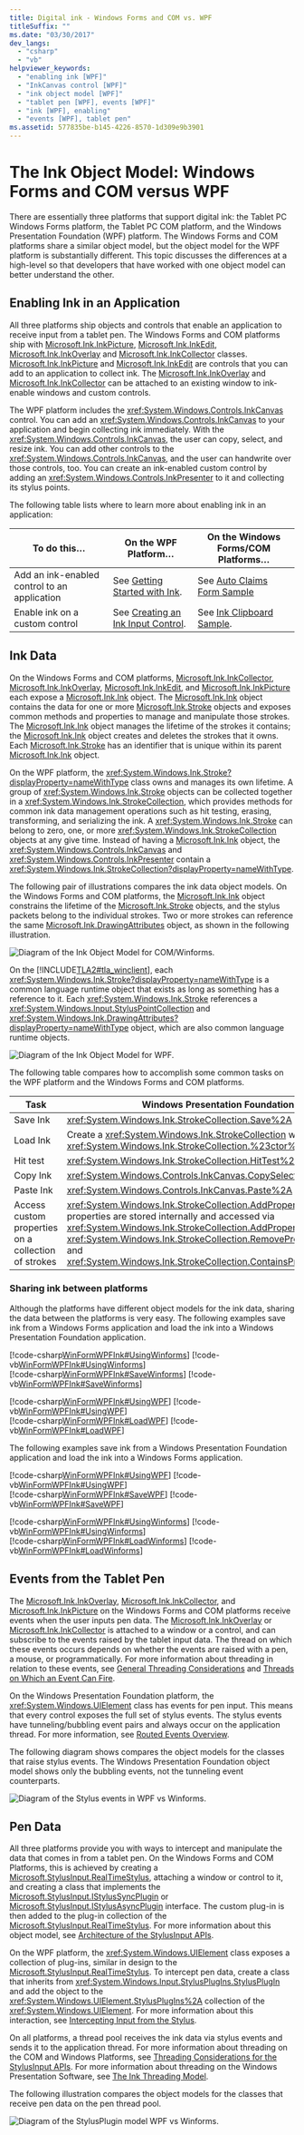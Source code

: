 ```yaml
---
title: Digital ink - Windows Forms and COM vs. WPF
titleSuffix: ""
ms.date: "03/30/2017"
dev_langs: 
  - "csharp"
  - "vb"
helpviewer_keywords: 
  - "enabling ink [WPF]"
  - "InkCanvas control [WPF]"
  - "ink object model [WPF]"
  - "tablet pen [WPF], events [WPF]"
  - "ink [WPF], enabling"
  - "events [WPF], tablet pen"
ms.assetid: 577835be-b145-4226-8570-1d309e9b3901
---
```

# The Ink Object Model: Windows Forms and COM versus WPF

There are essentially three platforms that support digital ink: the Tablet PC Windows Forms platform, the Tablet PC COM platform, and the Windows Presentation Foundation (WPF) platform.  The Windows Forms and COM platforms share a similar object model, but the object model for the WPF platform is substantially different.  This topic discusses the differences at a high-level so that developers that have worked with one object model can better understand the other.  
  
## Enabling Ink in an Application  
 All three platforms ship objects and controls that enable an application to receive input from a tablet pen.  The Windows Forms and COM platforms ship with [Microsoft.Ink.InkPicture](https://docs.microsoft.com/previous-versions/dotnet/netframework-3.5/ms583740(v=vs.90)), [Microsoft.Ink.InkEdit](https://docs.microsoft.com/previous-versions/dotnet/netframework-3.5/ms552265(v=vs.90)), [Microsoft.Ink.InkOverlay](https://docs.microsoft.com/previous-versions/dotnet/netframework-3.5/ms552322(v=vs.90)) and [Microsoft.Ink.InkCollector](https://docs.microsoft.com/previous-versions/dotnet/netframework-3.5/ms583683(v=vs.90)) classes.  [Microsoft.Ink.InkPicture](https://docs.microsoft.com/previous-versions/dotnet/netframework-3.5/ms583740(v=vs.90)) and [Microsoft.Ink.InkEdit](https://docs.microsoft.com/previous-versions/dotnet/netframework-3.5/ms552265(v=vs.90)) are controls that you can add to an application to collect ink.  The [Microsoft.Ink.InkOverlay](https://docs.microsoft.com/previous-versions/dotnet/netframework-3.5/ms552322(v=vs.90)) and [Microsoft.Ink.InkCollector](https://docs.microsoft.com/previous-versions/dotnet/netframework-3.5/ms583683(v=vs.90)) can be attached to an existing window to ink-enable windows and custom controls.  
  
 The WPF platform includes the <xref:System.Windows.Controls.InkCanvas> control.  You can add an <xref:System.Windows.Controls.InkCanvas> to your application and begin collecting ink immediately. With the <xref:System.Windows.Controls.InkCanvas>, the user can copy, select, and resize ink.  You can add other controls to the <xref:System.Windows.Controls.InkCanvas>, and the user can handwrite over those controls, too.  You can create an ink-enabled custom control by adding an <xref:System.Windows.Controls.InkPresenter> to it and collecting its stylus points.  
  
 The following table lists where to learn more about enabling ink in an application:  
  
|To do this…|On the WPF Platform…|On the Windows Forms/COM Platforms…|  
|-----------------|--------------------------|------------------------------------------|  
|Add an ink-enabled control to an application|See [Getting Started with Ink](getting-started-with-ink.md).|See [Auto Claims Form Sample](/windows/desktop/tablet/auto-claims-form-sample)|  
|Enable ink on a custom control|See [Creating an Ink Input Control](creating-an-ink-input-control.md).|See [Ink Clipboard Sample](/windows/desktop/tablet/ink-clipboard-sample).|  
  
## Ink Data  
 On the Windows Forms and COM platforms, [Microsoft.Ink.InkCollector](https://docs.microsoft.com/previous-versions/dotnet/netframework-3.5/ms583683(v=vs.90)), [Microsoft.Ink.InkOverlay](https://docs.microsoft.com/previous-versions/dotnet/netframework-3.5/ms552322(v=vs.90)), [Microsoft.Ink.InkEdit](https://docs.microsoft.com/previous-versions/dotnet/netframework-3.5/ms552265(v=vs.90)), and [Microsoft.Ink.InkPicture](https://docs.microsoft.com/previous-versions/dotnet/netframework-3.5/ms583740(v=vs.90)) each expose a [Microsoft.Ink.Ink](https://docs.microsoft.com/previous-versions/dotnet/netframework-3.5/ms583670(v=vs.90)) object. The [Microsoft.Ink.Ink](https://docs.microsoft.com/previous-versions/dotnet/netframework-3.5/ms583670(v=vs.90)) object contains the data for one or more [Microsoft.Ink.Stroke](https://docs.microsoft.com/previous-versions/dotnet/netframework-3.5/ms552692(v=vs.90)) objects and exposes common methods and properties to manage and manipulate those strokes.  The [Microsoft.Ink.Ink](https://docs.microsoft.com/previous-versions/dotnet/netframework-3.5/ms583670(v=vs.90)) object manages the lifetime of the strokes it contains; the [Microsoft.Ink.Ink](https://docs.microsoft.com/previous-versions/dotnet/netframework-3.5/ms583670(v=vs.90)) object creates and deletes the strokes that it owns.  Each [Microsoft.Ink.Stroke](https://docs.microsoft.com/previous-versions/dotnet/netframework-3.5/ms552692(v=vs.90)) has an identifier that is unique within its parent [Microsoft.Ink.Ink](https://docs.microsoft.com/previous-versions/dotnet/netframework-3.5/ms583670(v=vs.90)) object.  
  
 On the WPF platform, the <xref:System.Windows.Ink.Stroke?displayProperty=nameWithType> class owns and manages its own lifetime. A group of <xref:System.Windows.Ink.Stroke> objects can be collected together in a <xref:System.Windows.Ink.StrokeCollection>, which provides methods for common ink data management operations such as hit testing, erasing, transforming, and serializing the ink. A <xref:System.Windows.Ink.Stroke> can belong to zero, one, or more <xref:System.Windows.Ink.StrokeCollection> objects at any give time.  Instead of having a [Microsoft.Ink.Ink](https://docs.microsoft.com/previous-versions/dotnet/netframework-3.5/ms583670(v=vs.90)) object, the <xref:System.Windows.Controls.InkCanvas> and <xref:System.Windows.Controls.InkPresenter> contain a <xref:System.Windows.Ink.StrokeCollection?displayProperty=nameWithType>.  
  
 The following pair of illustrations compares the ink data object models.  On the Windows Forms and COM platforms, the [Microsoft.Ink.Ink](https://docs.microsoft.com/previous-versions/dotnet/netframework-3.5/ms583670(v=vs.90)) object constrains the lifetime of the [Microsoft.Ink.Stroke](https://docs.microsoft.com/previous-versions/dotnet/netframework-3.5/ms552692(v=vs.90)) objects, and the stylus packets belong to the individual strokes.  Two or more strokes can reference the same [Microsoft.Ink.DrawingAttributes](https://docs.microsoft.com/previous-versions/dotnet/netframework-3.5/ms583636(v=vs.90)) object, as shown in the following illustration.  
  
 ![Diagram of the Ink Object Model for COM&#47;Winforms.](./media/ink-inkownsstrokes.png "Ink_InkOwnsStrokes")  
  
 On the [!INCLUDE[TLA2#tla_winclient](../../../includes/tla2sharptla-winclient-md.md)], each <xref:System.Windows.Ink.Stroke?displayProperty=nameWithType> is a common language runtime object that exists as long as something has a reference to it.  Each <xref:System.Windows.Ink.Stroke> references a <xref:System.Windows.Input.StylusPointCollection> and <xref:System.Windows.Ink.DrawingAttributes?displayProperty=nameWithType> object, which are also common language runtime objects.  
  
 ![Diagram of the Ink Object Model for WPF.](./media/ink-wpfinkobjectmodel.png "Ink_WPFInkObjectModel")  
  
 The following table compares how to accomplish some common tasks on the WPF platform and the Windows Forms and COM platforms.  
  
|Task|Windows Presentation Foundation|Windows Forms and COM|  
|----------|-------------------------------------|---------------------------|  
|Save Ink|<xref:System.Windows.Ink.StrokeCollection.Save%2A>|[Microsoft.Ink.Ink.Save](https://docs.microsoft.com/previous-versions/dotnet/netframework-3.5/ms571335(v=vs.90))|  
|Load Ink|Create a <xref:System.Windows.Ink.StrokeCollection> with the <xref:System.Windows.Ink.StrokeCollection.%23ctor%2A> constructor.|[Microsoft.Ink.Ink.Load](https://docs.microsoft.com/previous-versions/dotnet/netframework-3.5/ms569609(v=vs.90))|  
|Hit test|<xref:System.Windows.Ink.StrokeCollection.HitTest%2A>|[Microsoft.Ink.Ink.HitTest](https://docs.microsoft.com/previous-versions/dotnet/netframework-3.5/ms571330(v=vs.90))|  
|Copy Ink|<xref:System.Windows.Controls.InkCanvas.CopySelection%2A>|[Microsoft.Ink.Ink.ClipboardCopy](https://docs.microsoft.com/previous-versions/dotnet/netframework-3.5/ms571316(v=vs.90))|  
|Paste Ink|<xref:System.Windows.Controls.InkCanvas.Paste%2A>|[Microsoft.Ink.Ink.ClipboardPaste](https://docs.microsoft.com/previous-versions/dotnet/netframework-3.5/ms571318(v=vs.90))|  
|Access custom properties on a collection of strokes|<xref:System.Windows.Ink.StrokeCollection.AddPropertyData%2A> (the properties are stored internally and accessed via <xref:System.Windows.Ink.StrokeCollection.AddPropertyData%2A>, <xref:System.Windows.Ink.StrokeCollection.RemovePropertyData%2A>, and <xref:System.Windows.Ink.StrokeCollection.ContainsPropertyData%2A>)|Use [Microsoft.Ink.Ink.ExtendedProperties](https://docs.microsoft.com/previous-versions/dotnet/netframework-3.5/ms582214(v=vs.90))|  
  
### Sharing ink between platforms  
 Although the platforms have different object models for the ink data, sharing the data between the platforms is very easy. The following examples save ink from a Windows Forms application and load the ink into a Windows Presentation Foundation application.  
  
 [!code-csharp[WinFormWPFInk#UsingWinforms](~/samples/snippets/csharp/VS_Snippets_Wpf/WinformWPFInk/CSharp/Program.cs#usingwinforms)]
 [!code-vb[WinFormWPFInk#UsingWinforms](~/samples/snippets/visualbasic/VS_Snippets_Wpf/WinformWPFInk/VisualBasic/Module1.vb#usingwinforms)]  
[!code-csharp[WinFormWPFInk#SaveWinforms](~/samples/snippets/csharp/VS_Snippets_Wpf/WinformWPFInk/CSharp/Program.cs#savewinforms)]
[!code-vb[WinFormWPFInk#SaveWinforms](~/samples/snippets/visualbasic/VS_Snippets_Wpf/WinformWPFInk/VisualBasic/Module1.vb#savewinforms)]  
  
 [!code-csharp[WinFormWPFInk#UsingWPF](~/samples/snippets/csharp/VS_Snippets_Wpf/WinformWPFInk/CSharp/Program.cs#usingwpf)]
 [!code-vb[WinFormWPFInk#UsingWPF](~/samples/snippets/visualbasic/VS_Snippets_Wpf/WinformWPFInk/VisualBasic/Module1.vb#usingwpf)]  
[!code-csharp[WinFormWPFInk#LoadWPF](~/samples/snippets/csharp/VS_Snippets_Wpf/WinformWPFInk/CSharp/Program.cs#loadwpf)]
[!code-vb[WinFormWPFInk#LoadWPF](~/samples/snippets/visualbasic/VS_Snippets_Wpf/WinformWPFInk/VisualBasic/Module1.vb#loadwpf)]  
  
 The following examples save ink from a Windows Presentation Foundation application and load the ink into a Windows Forms application.  
  
 [!code-csharp[WinFormWPFInk#UsingWPF](~/samples/snippets/csharp/VS_Snippets_Wpf/WinformWPFInk/CSharp/Program.cs#usingwpf)]
 [!code-vb[WinFormWPFInk#UsingWPF](~/samples/snippets/visualbasic/VS_Snippets_Wpf/WinformWPFInk/VisualBasic/Module1.vb#usingwpf)]  
[!code-csharp[WinFormWPFInk#SaveWPF](~/samples/snippets/csharp/VS_Snippets_Wpf/WinformWPFInk/CSharp/Program.cs#savewpf)]
[!code-vb[WinFormWPFInk#SaveWPF](~/samples/snippets/visualbasic/VS_Snippets_Wpf/WinformWPFInk/VisualBasic/Module1.vb#savewpf)]  
  
 [!code-csharp[WinFormWPFInk#UsingWinforms](~/samples/snippets/csharp/VS_Snippets_Wpf/WinformWPFInk/CSharp/Program.cs#usingwinforms)]
 [!code-vb[WinFormWPFInk#UsingWinforms](~/samples/snippets/visualbasic/VS_Snippets_Wpf/WinformWPFInk/VisualBasic/Module1.vb#usingwinforms)]  
[!code-csharp[WinFormWPFInk#LoadWinforms](~/samples/snippets/csharp/VS_Snippets_Wpf/WinformWPFInk/CSharp/Program.cs#loadwinforms)]
[!code-vb[WinFormWPFInk#LoadWinforms](~/samples/snippets/visualbasic/VS_Snippets_Wpf/WinformWPFInk/VisualBasic/Module1.vb#loadwinforms)]
## Events from the Tablet Pen  

 The [Microsoft.Ink.InkOverlay](https://docs.microsoft.com/previous-versions/dotnet/netframework-3.5/ms552322(v=vs.90)), [Microsoft.Ink.InkCollector](https://docs.microsoft.com/previous-versions/dotnet/netframework-3.5/ms583683(v=vs.90)), and [Microsoft.Ink.InkPicture](https://docs.microsoft.com/previous-versions/dotnet/netframework-3.5/ms583740(v=vs.90)) on the Windows Forms and COM platforms receive events when the user inputs pen data. The [Microsoft.Ink.InkOverlay](https://docs.microsoft.com/previous-versions/dotnet/netframework-3.5/ms552322(v=vs.90)) or [Microsoft.Ink.InkCollector](https://docs.microsoft.com/previous-versions/dotnet/netframework-3.5/ms583683(v=vs.90)) is attached to a window or a control, and can subscribe to the events raised by the tablet input data. The thread on which these events occurs depends on whether the events are raised with a pen, a mouse, or programmatically. For more information about threading in relation to these events, see [General Threading Considerations](/windows/desktop/tablet/general-threading-considerations) and [Threads on Which an Event Can Fire](/windows/desktop/tablet/threads-on-which-an-event-can-fire).  
  
 On the Windows Presentation Foundation platform, the <xref:System.Windows.UIElement> class has events for pen input. This means that every control exposes the full set of stylus events.  The stylus events have tunneling/bubbling event pairs and always occur on the application thread.  For more information, see [Routed Events Overview](routed-events-overview.md).  
  
 The following diagram shows compares the object models for the classes that raise stylus events. The Windows Presentation Foundation object model shows only the bubbling events, not the tunneling event counterparts.  
  
 ![Diagram of the Stylus events in WPF vs Winforms.](./media/ink-stylusevents.png "Ink_StylusEvents")  
  
## Pen Data  
 All three platforms provide you with ways to intercept and manipulate the data that comes in from a tablet pen.  On the Windows Forms and COM Platforms, this is achieved by creating a [Microsoft.StylusInput.RealTimeStylus](https://docs.microsoft.com/previous-versions/dotnet/netframework-3.5/ms585724(v=vs.90)), attaching a window or control to it, and creating a class that implements the [Microsoft.StylusInput.IStylusSyncPlugin](https://docs.microsoft.com/previous-versions/dotnet/netframework-3.5/ms575201(v=vs.90)) or [Microsoft.StylusInput.IStylusAsyncPlugin](https://docs.microsoft.com/previous-versions/dotnet/netframework-3.5/ms575194(v=vs.90)) interface. The custom plug-in is then added to the plug-in collection of the [Microsoft.StylusInput.RealTimeStylus](https://docs.microsoft.com/previous-versions/dotnet/netframework-3.5/ms585724(v=vs.90)). For more information about this object model, see [Architecture of the StylusInput APIs](/windows/desktop/tablet/architecture-of-the-stylusinput-apis).  
  
 On the WPF platform, the <xref:System.Windows.UIElement> class exposes a collection of plug-ins, similar in design to the [Microsoft.StylusInput.RealTimeStylus](https://docs.microsoft.com/previous-versions/dotnet/netframework-3.5/ms585724(v=vs.90)).  To intercept pen data, create a class that inherits from <xref:System.Windows.Input.StylusPlugIns.StylusPlugIn> and add the object to the <xref:System.Windows.UIElement.StylusPlugIns%2A> collection of the <xref:System.Windows.UIElement>. For more information about this interaction, see [Intercepting Input from the Stylus](intercepting-input-from-the-stylus.md).  
  
 On all platforms, a thread pool receives the ink data via stylus events and sends it to the application thread.  For more information about threading on the COM and Windows Platforms, see [Threading Considerations for the StylusInput APIs](/windows/desktop/tablet/threading-considerations-for-the-stylusinput-apis).  For more information about threading on the Windows Presentation Software, see [The Ink Threading Model](the-ink-threading-model.md).  
  
 The following illustration compares the object models for the classes that receive pen data on the pen thread pool.  
  
 ![Diagram of the StylusPlugin model WPF vs Winforms.](./media/ink-stylusplugins.png "Ink_StylusPlugins")

